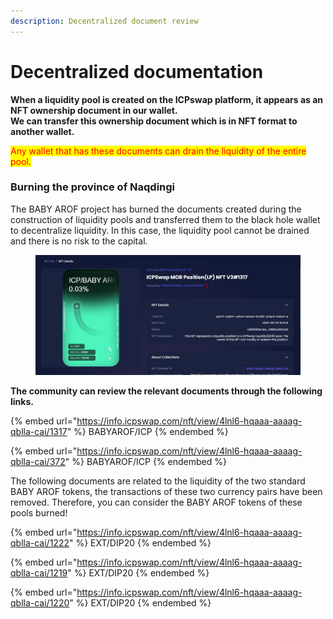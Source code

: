 ```yaml
---
description: Decentralized document review
---
```


# Decentralized documentation

**When a liquidity pool is created on the ICPswap platform, it appears as an NFT ownership document in our wallet.**\
**We can transfer this ownership document which is in NFT format to another wallet.**

<mark style="color:red;">Any wallet that has these documents can drain the liquidity of the entire pool.</mark>

### Burning the province of Naqdingi

The BABY AROF project has burned the documents created during the construction of liquidity pools and transferred them to the black hole wallet to decentralize liquidity. In this case, the liquidity pool cannot be drained and there is no risk to the capital.

<figure><img src="../../.gitbook/assets/سس2.JPG" alt=""><figcaption></figcaption></figure>

**The community can review the relevant documents through the following links.**

{% embed url="https://info.icpswap.com/nft/view/4lnl6-hqaaa-aaaag-qblla-cai/1317" %}
BABYAROF/ICP
{% endembed %}

{% embed url="https://info.icpswap.com/nft/view/4lnl6-hqaaa-aaaag-qblla-cai/372" %}
BABYAROF/ICP
{% endembed %}

The following documents are related to the liquidity of the two standard BABY AROF tokens, the transactions of these two currency pairs have been removed. Therefore, you can consider the BABY AROF tokens of these pools burned!

{% embed url="https://info.icpswap.com/nft/view/4lnl6-hqaaa-aaaag-qblla-cai/1222" %}
EXT/DIP20
{% endembed %}

{% embed url="https://info.icpswap.com/nft/view/4lnl6-hqaaa-aaaag-qblla-cai/1219" %}
EXT/DIP20
{% endembed %}

{% embed url="https://info.icpswap.com/nft/view/4lnl6-hqaaa-aaaag-qblla-cai/1220" %}
EXT/DIP20
{% endembed %}
